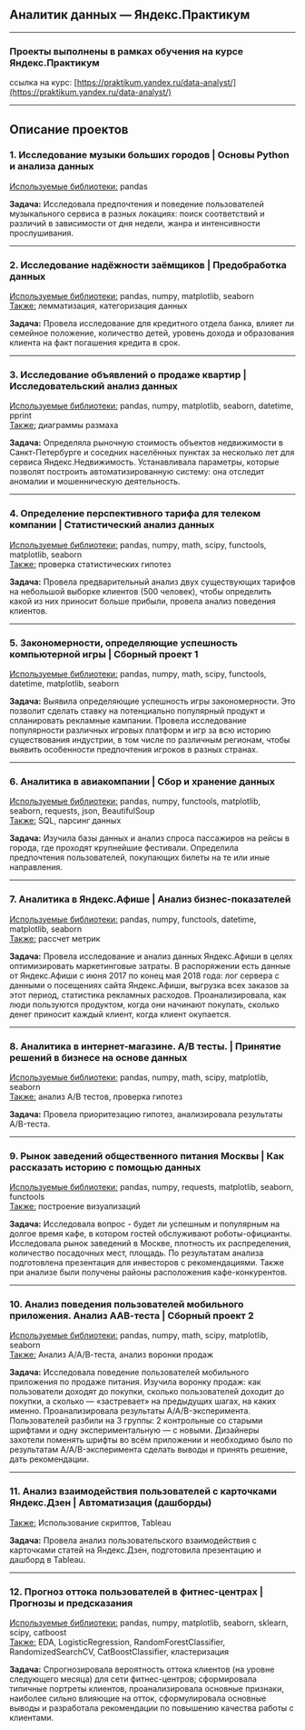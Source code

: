 ## Аналитик данных — Яндекс.Практикум  
_________________

### Проекты выполнены в рамках обучения на курсе Яндекс.Практикум  

ссылка на курс: [https://praktikum.yandex.ru/data-analyst/](https://praktikum.yandex.ru/data-analyst/)  

---  

## Описание проектов  

### 1. Исследование музыки больших городов | **Основы Python и анализа данных**  
<ins>Используемые библиотеки:</ins> pandas

<b>Задача:</b> Исследовала предпочтения и поведение пользователей музыкального сервиса в разных локациях: поиск соответствий и различий в зависимости от дня недели, жанра и интенсивности прослушивания.  

---

### 2. Исследование надёжности заёмщиков | **Предобработка данных**  
<ins>Используемые библиотеки:</ins> pandas, numpy, matplotlib, seaborn  
<ins>Также:</ins> лемматизация, категоризация данных

<b>Задача:</b> Провела исследование для кредитного отдела банка, влияет ли семейное положение, количество детей, уровень дохода и образования клиента на факт погашения кредита в срок.  

---

### 3. Исследование объявлений о продаже квартир | **Исследовательский анализ данных**  
<ins>Используемые библиотеки:</ins> pandas, numpy, matplotlib, seaborn, datetime, pprint    
<ins>Также:</ins> диаграммы размаха

<b>Задача:</b> Определяла рыночную стоимость объектов недвижимости в Санкт-Петербурге и соседних населённых пунктах за несколько лет для сервиса Яндекс.Недвижимость. Устанавливала параметры, которые позволят построить автоматизированную систему: она отследит аномалии и мошенническую деятельность.   

---

### 4. Определение перспективного тарифа для телеком компании | **Статистический анализ данных**  
<ins>Используемые библиотеки:</ins> pandas, numpy, math, scipy, functools, matplotlib, seaborn  
<ins>Также:</ins> проверка статистических гипотез

<b>Задача:</b> Провела предварительный анализ двух существующих тарифов на небольшой выборке клиентов (500 человек), чтобы определить какой из них приносит больше прибыли, провела анализ поведения клиентов.  

---

### 5. Закономерности, определяющие успешность компьютерной игры | **Сборный проект 1**  
<ins>Используемые библиотеки:</ins> pandas, numpy, math, scipy, functools, datetime, matplotlib, seaborn

<b>Задача:</b> Выявила определяющие успешность игры закономерности. Это позволит сделать ставку на потенциально популярный продукт и спланировать рекламные кампании. Провела исследование популярности различных игровых платформ и игр за всю историю существования индустрии, в том числе по различным регионам, чтобы выявить особенности предпочтения игроков в разных странах.  

---

### 6. Аналитика в авиакомпании | **Сбор и хранение данных**  
<ins>Используемые библиотеки:</ins> pandas, numpy, functools, matplotlib, seaborn, requests, json, BeautifulSoup   
<ins>Также:</ins> SQL, парсинг данных    

<b>Задача:</b> Изучила базы данных и анализ спроса пассажиров на рейсы в города, где проходят крупнейшие фестивали. Определила предпочтения пользователей, покупающих билеты на те или иные направления.  

---

### 7. Аналитика в Яндекс.Афише | **Анализ бизнес-показателей**  
<ins>Используемые библиотеки:</ins> pandas, numpy, functools, datetime, matplotlib, seaborn  
<ins>Также:</ins> рассчет метрик

<b>Задача:</b> Провела исследование и анализ данных Яндекс.Афиши в целях оптимизировать маркетинговые затраты. В распоряжении есть данные от Яндекс.Афиши с июня 2017 по конец мая 2018 года: лог сервера с данными о посещениях сайта Яндекс.Афиши, выгрузка всех заказов за этот период, статистика рекламных расходов. Проанализировала, как люди пользуются продуктом, когда они начинают покупать, сколько денег приносит каждый клиент, когда клиент окупается.  

---

### 8. Аналитика в интернет-магазине. A/B тесты. | **Принятие решений в бизнесе на основе данных**  
<ins>Используемые библиотеки:</ins> pandas, numpy, math, scipy, matplotlib, seaborn    
<ins>Также:</ins> анализ A/B тестов, проверка гипотез  

<b>Задача:</b> Провела приоритезацию гипотез, анализировала результаты A/B-теста.  

---

### 9. Рынок заведений общественного питания Москвы | **Как рассказать историю с помощью данных**  
<ins>Используемые библиотеки:</ins> pandas, numpy, requests, matplotlib, seaborn, functools  
<ins>Также:</ins> построение визуализаций  

<b>Задача:</b> Исследовала вопрос - будет ли успешным и популярным на долгое время кафе, в котором гостей обслуживают роботы-официанты. Исследовала рынок заведений в Москве, плотность их распределения, количество посадочных мест, площадь. По результатам анализа подготовлена презентация для инвесторов с рекомендациями. Также при анализе были получены районы расположения кафе-конкурентов.  

---

### 10. Анализ поведения пользователей мобильного приложения. Анализ ААВ-теста | **Сборный проект 2**    
<ins>Используемые библиотеки:</ins> pandas, numpy, math, scipy, matplotlib, seaborn  
<ins>Также:</ins> Анализ А/А/В-теста, анализ воронки продаж  

<b>Задача:</b> Исследовала поведение пользователей мобильного приложения по продаже питания. Изучила воронку продаж: как пользователи доходят до покупки, сколько пользователей доходит до покупки, а сколько — «застревает» на предыдущих шагах, на каких именно. Проанализировала результаты A/A/B-эксперимента.  Пользователей разбили на 3 группы: 2 контрольные со старыми шрифтами и одну экспериментальную — с новыми.  Дизайнеры захотели поменять шрифты во всём приложении и необходимо было по результатам  A/A/B-эксперимента сделать выводы и принять решение, дать рекомендации.  

---

### 11. Анализ взаимодействия пользователей с карточками Яндекс.Дзен | **Автоматизация (дашборды)**  
 <ins>Также:</ins> Использование скриптов, Tableau  

 <b>Задача:</b> Провела анализ пользовательского взаимодействия с карточками статей на Яндекс.Дзен, подготовила презентацию и дашборд в Tableau.  
 
 ---    
 
 ### 12. Прогноз оттока пользователей в фитнес-центрах | **Прогнозы и предсказания**  
 <ins>Используемые библиотеки:</ins> pandas, numpy, matplotlib, seaborn, sklearn, scipy, catboost  
 <ins>Также:</ins> EDA, LogisticRegression, RandomForestClassifier, RandomizedSearchCV, CatBoostClassifier, кластеризация  
 
 <b>Задача:</b> Спрогнозировала вероятность оттока клиентов (на уровне следующего месяца) для сети фитнес-центров; сформировала типичные портреты клиентов, проанализировала основные признаки, наиболее сильно влияющие на отток, сформулировала основные выводы и разработала рекомендации по повышению качества работы с клиентами.  


